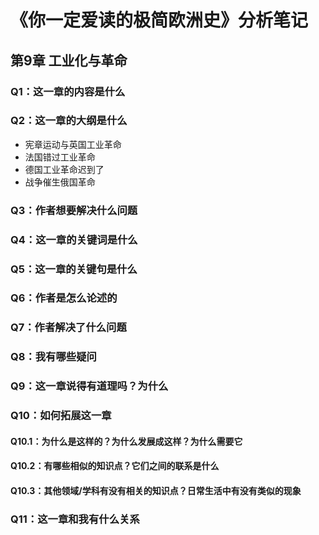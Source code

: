# 《你一定爱读的极简欧洲史》分析笔记

## 第9章 工业化与革命

### Q1：这一章的内容是什么

### Q2：这一章的大纲是什么

- 宪章运动与英国工业革命
- 法国错过工业革命
- 德国工业革命迟到了
- 战争催生俄国革命

### Q3：作者想要解决什么问题

### Q4：这一章的关键词是什么

### Q5：这一章的关键句是什么

### Q6：作者是怎么论述的

### Q7：作者解决了什么问题

### Q8：我有哪些疑问

### Q9：这一章说得有道理吗？为什么

### Q10：如何拓展这一章

#### Q10.1：为什么是这样的？为什么发展成这样？为什么需要它

#### Q10.2：有哪些相似的知识点？它们之间的联系是什么

#### Q10.3：其他领域/学科有没有相关的知识点？日常生活中有没有类似的现象

### Q11：这一章和我有什么关系

